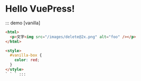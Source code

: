 # Hello VuePress!

::: demo [vanilla]

```html
<html>
  <p>文字<img src="/images/delete@2x.png" alt="foo" /></p>
</html>

<style>
  #vanilla-box {
    color: red;
  }
</style>
` ` ` :::
```
